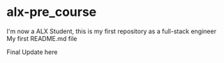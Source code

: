 # alx-pre_course
I'm now a ALX Student, this is my first repository as a full-stack engineer
My first README.md file

Final Update here
